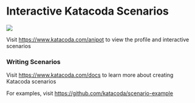 # Interactive Katacoda Scenarios

[![](http://shields.katacoda.com/katacoda/anipot/count.svg)](https://www.katacoda.com/anipot "Get your profile on Katacoda.com")

Visit https://www.katacoda.com/anipot to view the profile and interactive scenarios

### Writing Scenarios
Visit https://www.katacoda.com/docs to learn more about creating Katacoda scenarios

For examples, visit https://github.com/katacoda/scenario-example
